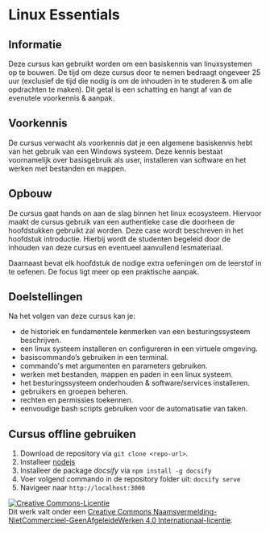# Linux Essentials
## Informatie <!-- {docsify-ignore} -->
Deze cursus kan gebruikt worden om een basiskennis van linuxsystemen op te bouwen. De tijd om deze cursus door te nemen bedraagt ongeveer 25 uur (exclusief de tijd die nodig is om de inhouden in te studeren & om alle opdrachten te maken). Dit getal is een schatting en hangt af van de evenutele voorkennis & aanpak. 

## Voorkennis <!-- {docsify-ignore} -->
De cursus verwacht als voorkennis dat je een algemene basiskennis hebt van het gebruik van een Windows systeem. Deze kennis bestaat voornamelijk over basisgebruik als user, installeren van software en het werken met bestanden en mappen.

## Opbouw <!-- {docsify-ignore} -->
De cursus gaat hands on aan de slag binnen het linux ecosysteem. Hiervoor maakt de cursus gebruik van een authentieke case die doorheen de hoofdstukken gebruikt zal worden. Deze case wordt beschreven in het hoofdstuk introductie. Hierbij wordt de studenten begeleid door de inhouden van deze cursus en eventueel aanvullend lesmateriaal.

Daarnaast bevat elk hoofdstuk de nodige extra oefeningen om de leerstof in te oefenen. De focus ligt meer op een praktische aanpak.

## Doelstellingen <!-- {docsify-ignore} -->
Na het volgen van deze cursus kan je:
* de historiek en fundamentele kenmerken van een besturingssysteem beschrijven.
* een linux systeem installeren en configureren in een virtuele omgeving.
* basiscommando’s gebruiken in een terminal.
* commando's met argumenten en parameters gebruiken.
* werken met bestanden, mappen en paden in een linux systeem.
* het besturingssysteem onderhouden & software/services installeren.
* gebruikers en groepen beheren.
* rechten en permissies toekennen.
* eenvoudige bash scripts gebruiken voor de automatisatie van taken.

## Cursus offline gebruiken <!-- {docsify-ignore} -->
1. Download de repository via `git clone <repo-url>`.
2. Installeer [nodejs](https://nodejs.org)
3. Installeer de package _docsify_ via `npm install -g docsify`
4. Voer volgend commando in de repository folder uit: `docsify serve`
5. Navigeer naar `http://localhost:3000`


<a rel="license" href="http://creativecommons.org/licenses/by-nc-nd/4.0/"><img alt="Creative Commons-Licentie" style="border-width:0" src="https://i.creativecommons.org/l/by-nc-nd/4.0/88x31.png" /></a><br />Dit werk valt onder een <a rel="license" href="http://creativecommons.org/licenses/by-nc-nd/4.0/">Creative Commons Naamsvermelding-NietCommercieel-GeenAfgeleideWerken 4.0 Internationaal-licentie</a>.

